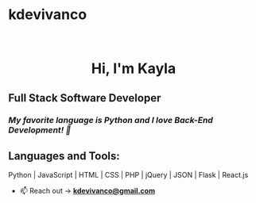 # kdevivanco
<div align="center">

<br>

# Hi, I'm Kayla 

</div>

## Full Stack Software Developer

<em>

### My favorite language is Python and I love Back-End Development! 🐍

</em>

## Languages and Tools:
Python | JavaScript | HTML | CSS | PHP | jQuery | JSON | Flask | React.js 

- 📫 Reach out ->  **kdevivanco@gmail.com**




